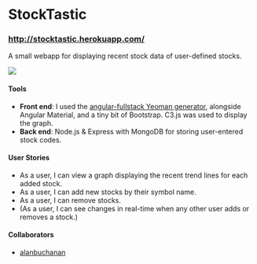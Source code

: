 # StockTastic
### http://stocktastic.herokuapp.com/
A small webapp for displaying recent stock data of user-defined stocks.

![](http://i.imgur.com/YmGGpTO.png)

#### Tools
- **Front end**: I used the [angular-fullstack Yeoman generator](https://github.com/DaftMonk/generator-angular-fullstack), alongside Angular Material, and a tiny bit of Bootstrap. C3.js was used to display the graph.
- **Back end**: Node.js & Express with MongoDB for storing user-entered stock codes.

#### User Stories
- As a user, I can view a graph displaying the recent trend lines for each added stock.
- As a user, I can add new stocks by their symbol name.
- As a user, I can remove stocks.
- (As a user, I can see changes in real-time when any other user adds or removes a stock.)

#### Collaborators
- [alanbuchanan](https://github.com/alanbuchanan/)
